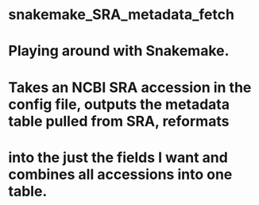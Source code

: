# snakemake_SRA_metadata_fetch

# Playing around with Snakemake.

# Takes an NCBI SRA accession in the config file, outputs the metadata table pulled from SRA, reformats 
#    into the just the fields I want and combines all accessions into one table.
